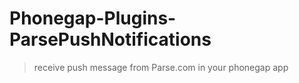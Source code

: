 Phonegap-Plugins-ParsePushNotifications
=======================================
> receive push message from Parse.com in your phonegap app  

